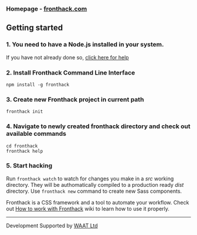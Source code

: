 ### Homepage - [fronthack.com](http://fronthack.com/)

## Getting started

### 1. You need to have a Node.js installed in your system.

If you have not already done so, [click here for help](https://nodejs.org/en/download/package-manager/)


### 2. Install Fronthack Command Line Interface

```
npm install -g fronthack
```


### 3. Create new Fronthack project in current path

```
fronthack init
```

### 4. Navigate to newly created fronthack directory and check out available commands

```
cd fronthack
fronthack help
```

### 5. Start hacking

Run `fronthack watch` to watch for changes you make in a *src* working directory. They will be authomatically compiled to a production ready *dist* directory. Use `fronthack new` command to create new Sass components.

Fronthack is a CSS framework and a tool to automate your workflow. Check out [How to work with Fronthack](https://github.com/frontcraft/fronthack-repo/wiki/1.-How-to-work-with-Fronthack) wiki to learn how to use it properly.

----------

Development Supported by [WAAT Ltd](http://waat.eu)
